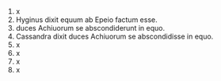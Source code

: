 1. x
2. Hyginus dixit equum ab Epeio factum esse.
3. duces Achiuorum se abscondiderunt in equo.
4. Cassandra dixit duces Achiuorum se abscondidisse in equo.
5. x
6. x
7. x
8. x
